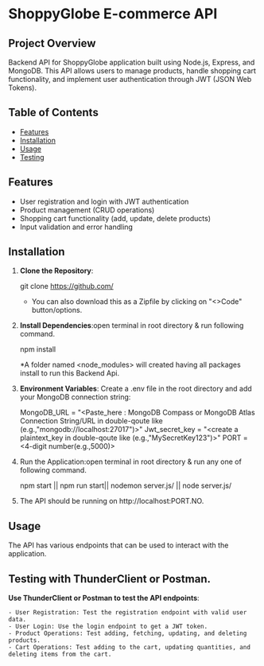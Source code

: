 # ShoppyGlobe E-commerce API

## Project Overview

Backend API for ShoppyGlobe application built using Node.js, Express, and MongoDB. This API allows users to manage products, handle shopping cart functionality, and implement user authentication through JWT (JSON Web Tokens).

## Table of Contents

- [Features](#features)
- [Installation](#installation)
- [Usage](#usage)
- [Testing](#testing-with-thunderclient)

## Features

- User registration and login with JWT authentication
- Product management (CRUD operations)
- Shopping cart functionality (add, update, delete products)
- Input validation and error handling

## Installation

1. **Clone the Repository**:

   git clone https://github.com/

   * You can also download this as a Zipfile by clicking on "<>Code" button/options. 

2. **Install Dependencies**:open terminal in root directory & run following command.

    npm install

    *A  folder named <node_modules> will created having all packages install to run this Backend Api.

3. **Environment Variables**: Create a .env file in the root directory and add your MongoDB connection string:

    MongoDB_URL = "<Paste_here : MongoDB Compass or MongoDB Atlas Connection String/URL in double-qoute  like (e.g.,"mongodb://localhost:27017")>"
    Jwt_secret_key = "<create a plaintext_key in double-qoute like (e.g.,"MySecretKey123")>"
    PORT = <4-digit number(e.g.,5000)>

4. Run the Application:open terminal in root directory & run any one of following command.

    npm start || npm run start|| nodemon server.js/ || node server.js/

5. The API should be running on http://localhost:PORT.NO.

## Usage

The API has various endpoints that can be used to interact with the application.

## Testing with ThunderClient or Postman.

 **Use ThunderClient or Postman to test the API endpoints**:

    - User Registration: Test the registration endpoint with valid user data.
    - User Login: Use the login endpoint to get a JWT token.
    - Product Operations: Test adding, fetching, updating, and deleting products.
    - Cart Operations: Test adding to the cart, updating quantities, and deleting items from the cart.